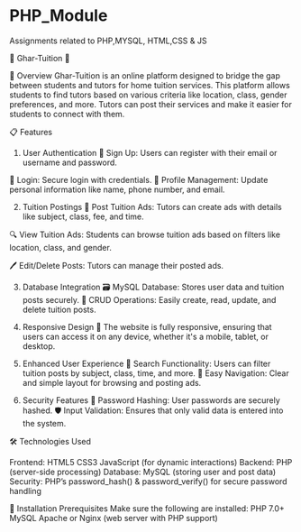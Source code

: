 # PHP_Module
Assignments related to PHP,MYSQL, HTML,CSS &amp; JS

🌟 Ghar-Tuition 🌟

🚀 Overview
Ghar-Tuition is an online platform designed to bridge the gap between students and tutors for home tuition services. This platform allows students to find tutors based on various criteria like location, class, gender preferences, and more. Tutors can post their services and make it easier for students to connect with them.

📋 Features

1. User Authentication
📝 Sign Up: Users can register with their email or username and password.

🔑 Login: Secure login with credentials.
👤 Profile Management: Update personal information like name, phone number, and email.

2. Tuition Postings
💼 Post Tuition Ads: Tutors can create ads with details like subject, class, fee, and time.

🔍 View Tuition Ads: Students can browse tuition ads based on filters like location, class, and gender.

🖊 Edit/Delete Posts: Tutors can manage their posted ads.

3. Database Integration
🗃 MySQL Database: Stores user data and tuition posts securely.
🔄 CRUD Operations: Easily create, read, update, and delete tuition posts.

4. Responsive Design
📱 The website is fully responsive, ensuring that users can access it on any device, whether it's a mobile, tablet, or desktop.

5. Enhanced User Experience
🔎 Search Functionality: Users can filter tuition posts by subject, class, time, and more.
📑 Easy Navigation: Clear and simple layout for browsing and posting ads.

6. Security Features
🔐 Password Hashing: User passwords are securely hashed.
🛡 Input Validation: Ensures that only valid data is entered into the system.

🛠 Technologies Used

Frontend:
HTML5
CSS3
JavaScript (for dynamic interactions)
Backend:
PHP (server-side processing)
Database:
MySQL (storing user and post data)
Security:
PHP’s password_hash() & password_verify() for secure password handling

🚧 Installation
Prerequisites
Make sure the following are installed:
PHP 7.0+
MySQL
Apache or Nginx (web server with PHP support)